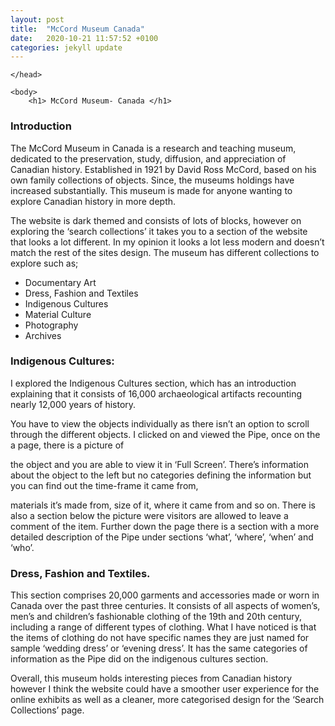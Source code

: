 ```yaml
---
layout: post
title:  "McCord Museum Canada"
date:   2020-10-21 11:57:52 +0100
categories: jekyll update
---
```

<html>
    <head>
        <title> McCord Museum </title>

    </head>

    <body>
        <h1> McCord Museum- Canada </h1>


<h3>Introduction </h3>

<p>The McCord Museum in Canada is a research and teaching museum, dedicated to the preservation, study, diffusion, and appreciation of Canadian history. Established in 1921 by David Ross McCord, based on his own family collections of objects. Since, the museums holdings have increased substantially. This museum is made for anyone wanting to explore Canadian history in more depth.

The website is dark themed and consists of lots of blocks, however on exploring the ‘search collections’ it takes you to a section of the website that looks a lot different. In my opinion it looks a lot less modern and doesn’t match the rest of the sites design. The museum has different collections to explore such as;

<ul>
    <li> Documentary Art</li>
    <li> Dress, Fashion and Textiles</li>
    <li> Indigenous Cultures</li>
    <li> Material Culture</li> 
    <li> Photography</li>
    <li> Archives</li>
</ul>

</p>

<h3>Indigenous Cultures:</h3>

<p>I explored the Indigenous Cultures section, which has an introduction explaining that it consists of 16,000 archaeological artifacts recounting nearly 12,000 years of history. 

You have to view the objects individually as there isn’t an option to scroll through the different objects. I clicked on and viewed the Pipe, once on the a page, there is a picture of

the object and you are able to view it in ‘Full Screen’.  There’s information about the object to the left but no categories defining the information but you can find out the time-frame it came from, 

materials it’s made from, size of it, where it came from and so on. There is also a section below the picture were visitors are allowed to leave a comment of the item. Further down the page there is a section with a more detailed description of the Pipe under sections ‘what’, ‘where’, ‘when’ and ‘who’. </p>

<h3> Dress, Fashion and Textiles.</h3>

<p>This section comprises 20,000 garments and accessories made or worn in Canada over the past three centuries. It consists of all aspects of women’s, men’s and children’s fashionable clothing of the 19th and 20th century, including a range of different types of clothing. What I have noticed is that the items of clothing do not have specific names they are just named for sample ‘wedding dress’ or ‘evening dress’. It has the same categories of information as the Pipe did on the indigenous cultures section.

Overall, this museum holds interesting pieces from Canadian history however I think the website could have a smoother user experience for the online exhibits as well as a cleaner, more categorised design for the ‘Search Collections’ page.</p>


 </body>
  </html>
